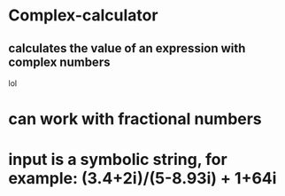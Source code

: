 # Complex-calculator
## calculates the value of an expression with complex numbers
lol
# can work with fractional numbers
# input is a symbolic string, for example: (3.4+2i)/(5-8.93i) + 1+64i
